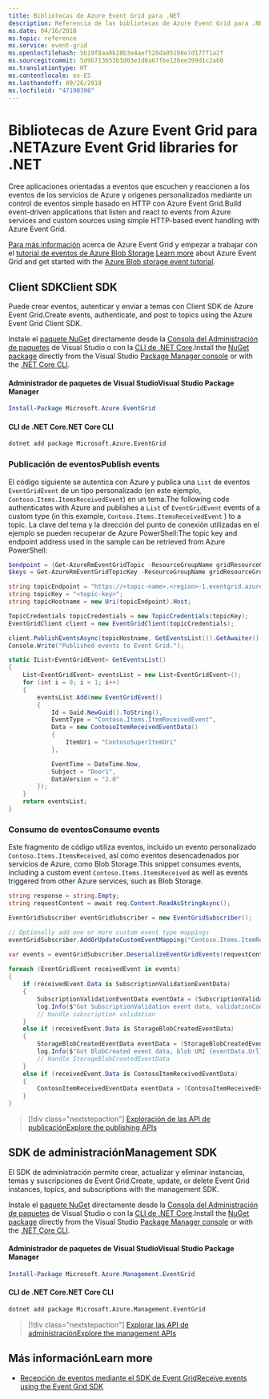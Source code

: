 ```yaml
---
title: Bibliotecas de Azure Event Grid para .NET
description: Referencia de las bibliotecas de Azure Event Grid para .NET
ms.date: 04/16/2018
ms.topic: reference
ms.service: event-grid
ms.openlocfilehash: 5b19f8aa8b28b3e4aef528da051b6e7d177f1a2f
ms.sourcegitcommit: 5d9b713653b3d03e1d0a67f6e126ee399d1c2a60
ms.translationtype: HT
ms.contentlocale: es-ES
ms.lasthandoff: 09/26/2018
ms.locfileid: "47190398"
---
```

# <a name="azure-event-grid-libraries-for-net"></a><span data-ttu-id="82081-103">Bibliotecas de Azure Event Grid para .NET</span><span class="sxs-lookup"><span data-stu-id="82081-103">Azure Event Grid libraries for .NET</span></span>

<span data-ttu-id="82081-104">Cree aplicaciones orientadas a eventos que escuchen y reaccionen a los eventos de los servicios de Azure y orígenes personalizados mediante un control de eventos simple basado en HTTP con Azure Event Grid.</span><span class="sxs-lookup"><span data-stu-id="82081-104">Build event-driven applications that listen and react to events from Azure services and custom sources using simple HTTP-based event handling with Azure Event Grid.</span></span>

<span data-ttu-id="82081-105">[Para más información](/azure/event-grid/overview) acerca de Azure Event Grid y empezar a trabajar con el [tutorial de eventos de Azure Blob Storage](/azure/storage/blobs/storage-blob-event-quickstart-powershell).</span><span class="sxs-lookup"><span data-stu-id="82081-105">[Learn more](/azure/event-grid/overview) about Azure Event Grid and get started with the [Azure Blob storage event tutorial](/azure/storage/blobs/storage-blob-event-quickstart-powershell).</span></span> 

## <a name="client-sdk"></a><span data-ttu-id="82081-106">Client SDK</span><span class="sxs-lookup"><span data-stu-id="82081-106">Client SDK</span></span>

<span data-ttu-id="82081-107">Puede crear eventos, autenticar y enviar a temas con Client SDK de Azure Event Grid.</span><span class="sxs-lookup"><span data-stu-id="82081-107">Create events, authenticate, and post to topics using the Azure Event Grid Client SDK.</span></span>

<span data-ttu-id="82081-108">Instale el [paquete NuGet](https://www.nuget.org/packages/Microsoft.Azure.Management.Network.Fluent) directamente desde la [Consola del Administración de paquetes][PackageManager] de Visual Studio o con la [CLI de .NET Core][DotNetCLI].</span><span class="sxs-lookup"><span data-stu-id="82081-108">Install the [NuGet package](https://www.nuget.org/packages/Microsoft.Azure.Management.Network.Fluent) directly from the Visual Studio [Package Manager console][PackageManager] or with the [.NET Core CLI][DotNetCLI].</span></span>

#### <a name="visual-studio-package-manager"></a><span data-ttu-id="82081-109">Administrador de paquetes de Visual Studio</span><span class="sxs-lookup"><span data-stu-id="82081-109">Visual Studio Package Manager</span></span>

```powershell
Install-Package Microsoft.Azure.EventGrid
```

#### <a name="net-core-cli"></a><span data-ttu-id="82081-110">CLI de .NET Core</span><span class="sxs-lookup"><span data-stu-id="82081-110">.NET Core CLI</span></span>

```bash
dotnet add package Microsoft.Azure.EventGrid 
```

### <a name="publish-events"></a><span data-ttu-id="82081-111">Publicación de eventos</span><span class="sxs-lookup"><span data-stu-id="82081-111">Publish events</span></span>

<span data-ttu-id="82081-112">El código siguiente se autentica con Azure y publica una `List` de eventos `EventGridEvent` de un tipo personalizado (en este ejemplo, `Contoso.Items.ItemsReceivedEvent`) en un tema.</span><span class="sxs-lookup"><span data-stu-id="82081-112">The following code authenticates with Azure and publishes a `List` of  `EventGridEvent` events of a custom type (in this example, `Contoso.Items.ItemsReceivedEvent` ) to a topic.</span></span> <span data-ttu-id="82081-113">La clave del tema y la dirección del punto de conexión utilizadas en el ejemplo se pueden recuperar de Azure PowerShell:</span><span class="sxs-lookup"><span data-stu-id="82081-113">The topic key and endpoint address used in the sample can be retrieved from Azure PowerShell:</span></span>

```powershell
$endpoint = (Get-AzureRmEventGridTopic -ResourceGroupName gridResourceGroup -Name <topic-name>).Endpoint
$keys = Get-AzureRmEventGridTopicKey -ResourceGroupName gridResourceGroup -Name <topic-name>
```

```csharp
string topicEndpoint = "https://<topic-name>.<region>-1.eventgrid.azure.net/api/events";
string topicKey = "<topic-key>";
string topicHostname = new Uri(topicEndpoint).Host;

TopicCredentials topicCredentials = new TopicCredentials(topicKey);
EventGridClient client = new EventGridClient(topicCredentials);

client.PublishEventsAsync(topicHostname, GetEventsList()).GetAwaiter().GetResult();
Console.Write("Published events to Event Grid.");

static IList<EventGridEvent> GetEventsList()
{
    List<EventGridEvent> eventsList = new List<EventGridEvent>();
    for (int i = 0; i < 1; i++)
    {
        eventsList.Add(new EventGridEvent()
        {
            Id = Guid.NewGuid().ToString(),
            EventType = "Contoso.Items.ItemReceivedEvent",
            Data = new ContosoItemReceivedEventData()
            {
                ItemUri = "ContosoSuperItemUri"
            },

            EventTime = DateTime.Now,
            Subject = "Door1",
            DataVersion = "2.0"
        });
    }
    return eventsList;
}
```

### <a name="consume-events"></a><span data-ttu-id="82081-114">Consumo de eventos</span><span class="sxs-lookup"><span data-stu-id="82081-114">Consume events</span></span>

<span data-ttu-id="82081-115">Este fragmento de código utiliza eventos, incluido un evento personalizado `Contoso.Items.ItemsReceived`, así como eventos desencadenados por servicios de Azure, como Blob Storage.</span><span class="sxs-lookup"><span data-stu-id="82081-115">This snippet consumes events, including a custom event `Contoso.Items.ItemsReceived` as well as events triggered from other Azure services, such as Blob Storage.</span></span>

```csharp
string response = string.Empty;
string requestContent = await req.Content.ReadAsStringAsync();

EventGridSubscriber eventGridSubscriber = new EventGridSubscriber();

// Optionally add one or more custom event type mappings
eventGridSubscriber.AddOrUpdateCustomEventMapping("Contoso.Items.ItemReceived", typeof(ContosoItemReceivedEventData));

var events = eventGridSubscriber.DeserializeEventGridEvents(requestContent);            
 
foreach (EventGridEvent receivedEvent in events)
{
    if (receivedEvent.Data is SubscriptionValidationEventData)
    {
        SubscriptionValidationEventData eventData = (SubscriptionValidationEventData)receivedEvent.Data;
        log.Info($"Got SubscriptionValidation event data, validationCode: {eventData.ValidationCode},  validationUrl: {eventData.ValidationUrl}, topic: {eventGridEvent.Topic}");
        // Handle subscription validation
    }
    else if (receivedEvent.Data is StorageBlobCreatedEventData)
    {
        StorageBlobCreatedEventData eventData = (StorageBlobCreatedEventData)receivedEvent.Data;
        log.Info($"Got BlobCreated event data, blob URI {eventData.Url}");
        // Handle StorageBlobCreatedEventData
    }
    else if (receivedEvent.Data is ContosoItemReceivedEventData)
    {
        ContosoItemReceivedEventData eventData = (ContosoItemReceivedEventData)receivedEvent.Data;
    }
}
```

> [!div class="nextstepaction"]
> [<span data-ttu-id="82081-116">Exploración de las API de publicación</span><span class="sxs-lookup"><span data-stu-id="82081-116">Explore the publishing APIs</span></span>](/dotnet/api/overview/azure/eventgrid/publish)

## <a name="management-sdk"></a><span data-ttu-id="82081-117">SDK de administración</span><span class="sxs-lookup"><span data-stu-id="82081-117">Management SDK</span></span>

<span data-ttu-id="82081-118">El SDK de administración permite crear, actualizar y eliminar instancias, temas y suscripciones de Event Grid.</span><span class="sxs-lookup"><span data-stu-id="82081-118">Create, update, or delete Event Grid instances, topics, and subscriptions with the management SDK.</span></span>

<span data-ttu-id="82081-119">Instale el [paquete NuGet](https://www.nuget.org/packages/Microsoft.Azure.Management.Network.Fluent) directamente desde la [Consola del Administración de paquetes][PackageManager] de Visual Studio o con la [CLI de .NET Core][DotNetCLI].</span><span class="sxs-lookup"><span data-stu-id="82081-119">Install the [NuGet package](https://www.nuget.org/packages/Microsoft.Azure.Management.Network.Fluent) directly from the Visual Studio [Package Manager console][PackageManager] or with the [.NET Core CLI][DotNetCLI].</span></span>


#### <a name="visual-studio-package-manager"></a><span data-ttu-id="82081-120">Administrador de paquetes de Visual Studio</span><span class="sxs-lookup"><span data-stu-id="82081-120">Visual Studio Package Manager</span></span>

```powershell
Install-Package Microsoft.Azure.Management.EventGrid
```

#### <a name="net-core-cli"></a><span data-ttu-id="82081-121">CLI de .NET Core</span><span class="sxs-lookup"><span data-stu-id="82081-121">.NET Core CLI</span></span>

```bash
dotnet add package Microsoft.Azure.Management.EventGrid
```

> [!div class="nextstepaction"]
> [<span data-ttu-id="82081-122">Explorar las API de administración</span><span class="sxs-lookup"><span data-stu-id="82081-122">Explore the management APIs</span></span>](/dotnet/api/overview/azure/eventgrid/management)

## <a name="learn-more"></a><span data-ttu-id="82081-123">Más información</span><span class="sxs-lookup"><span data-stu-id="82081-123">Learn more</span></span>

- [<span data-ttu-id="82081-124">Recepción de eventos mediante el SDK de Event Grid</span><span class="sxs-lookup"><span data-stu-id="82081-124">Receive events using the Event Grid SDK</span></span>](/azure/event-grid/receive-events)

[PackageManager]: https://docs.microsoft.com/nuget/tools/package-manager-console
[DotNetCLI]: https://docs.microsoft.com/dotnet/core/tools/dotnet-add-package
